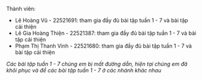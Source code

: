 Thành viên:
- Lê Hoàng Vũ - 22521691: tham gia đầy đủ bài tập tuần 1 - 7 và bài tập cải thiện
- Lê Gia Hoàng Thiện - 22521387: tham gia đầy đủ bài tập tuần 1 - 7 và bài tập cải thiện
- Phạm Thị Thanh Vinh - 22521680: tham gia đầy đủ bài tập tuần 1 - 7 và bài tập cải thiện

*Các bài tập tuần 1 - 7 chúng em bị mất đường dẫn, hiện tại chúng em đã khôi phục và để các bài tập tuần 1 - 7 ở các nhánh khác nhau*